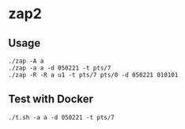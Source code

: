 # zap2

## Usage
```
./zap -A a
./zap -a a -d 050221 -t pts/7
./zap -R -R a u1 -t pts/7 pts/0 -d 050221 010101
```

## Test with Docker
```
./t.sh -a a -d 050221 -t pts/7
```